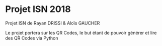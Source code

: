 # Projet ISN 2018
Projet ISN de Rayan DRISSI &amp; Aloïs GAUCHER

Le projet portera sur les QR Codes, le but étant de pouvoir générer et lire des QR Codes via Python
